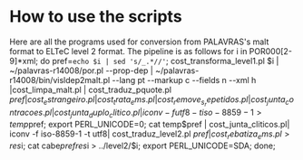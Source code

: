 # How to use the scripts
Here are all the programs used for conversion from PALAVRAS's malt format to ELTeC level 2 format.
The pipeline is as follows
for i in POR000[2-9]*xml; do pref=`echo $i | sed 's/_.*//'`; cost_transforma_level1.pl $i | ~/palavras-r14008/por.pl --prop-dep | ~/palavras-r14008/bin/visldep2malt.pl --lang pt --markup c --fields n --xml h |cost_limpa_malt.pl | cost_traduz_pquote.pl $pref | cost_estrangeiro.pl| cost_trata_ems.pl | cost_remove_s_repetidos.pl | cost_junta_contracoes.pl| cost_junta_duplo_clitico.pl | iconv -f utf8 -t iso-8859-1 > temp$pref; export PERL_UNICODE=0; cat temp$pref | cost_junta_cliticos.pl| iconv -f iso-8859-1 -t utf8| cost_traduz_level2.pl $pref | cost_rebatiza_ems.pl > res$i;  cat cabe$pref res$i > ../level2/$i; export PERL_UNICODE=SDA; done;
